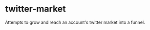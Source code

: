 twitter-market
==============

Attempts to grow and reach an account's twitter market into a funnel.
